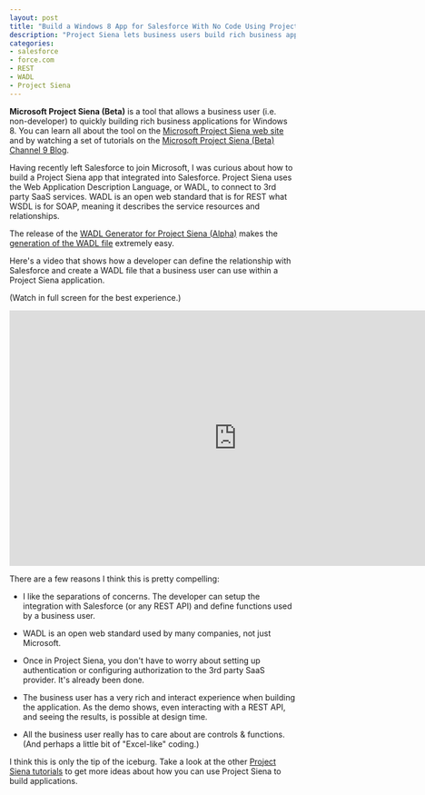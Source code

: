 ```yaml
---
layout: post
title: "Build a Windows 8 App for Salesforce With No Code Using Project Siena"
description: "Project Siena lets business users build rich business applications for Windows 8. See how you can build a Windows 8 application using Project Siena that connects to data in Salesforce."
categories: 
- salesforce
- force.com
- REST
- WADL
- Project Siena
---
```


**Microsoft Project Siena (Beta)** is a tool that allows a business user (i.e. non-developer) to quickly building rich business applications for Windows 8. You can learn all about the tool on the [Microsoft Project Siena web site](http://www.microsoft.com/en-us/projectsiena/default.aspx) and by watching a set of tutorials on the [Microsoft Project Siena (Beta) Channel 9 Blog](http://channel9.msdn.com/Blogs/Microsoft-Project-Siena).

Having recently left Salesforce to join Microsoft, I was curious about how to build a Project Siena app that integrated into Salesforce. Project Siena uses the Web Application Description Language, or WADL, to connect to 3rd party SaaS services. WADL is an open web standard that is for REST what WSDL is for SOAP, meaning it describes the service resources and relationships.

The release of the [WADL Generator for Project Siena (Alpha)](http://gallery.technet.microsoft.com/WADL-Generator-for-Siena-cc311ee9) makes the [generation of the WADL file](http://social.technet.microsoft.com/wiki/contents/articles/23838.project-siena-creating-a-wadl-configuration-file.aspx) extremely easy.

Here's a video that shows how a developer can define the relationship with Salesforce and create a WADL file that a business user can use within a Project Siena application.

(Watch in full screen for the best experience.)

<iframe src="http://channel9.msdn.com/Blogs/Wade-Wegner-s-Channel-9-Blog/Create-a-Windows-8-App-with-Salesforce-Data-Using-Project-Siena/player?h=450&w=800" style="height:450px;width:800px;" allowFullScreen frameBorder="0" scrolling="no" ></iframe>

There are a few reasons I think this is pretty compelling:

* I like the separations of concerns. The developer can setup the integration with Salesforce (or any REST API) and define functions used by a business user.

* WADL is an open web standard used by many companies, not just Microsoft.

* Once in Project Siena, you don't have to worry about setting up authentication or configuring authorization to the 3rd party SaaS provider. It's already been done.

* The business user has a very rich and interact experience when building the application. As the demo shows, even interacting with a REST API, and seeing the results, is possible at design time.

* All the business user really has to care about are controls & functions. (And perhaps a little bit of "Excel-like" coding.)

I think this is only the tip of the iceburg. Take a look at the other [Project Siena tutorials](http://channel9.msdn.com/Blogs/Microsoft-Project-Siena) to get more ideas about how you can use Project Siena to build applications.
